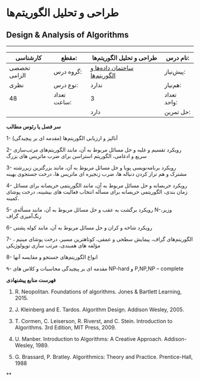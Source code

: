 # طراحی و تحلیل الگوریتم‌ها
## Design & Analysis of Algorithms
_______________________________________________________________________________
| کارشناسی     | مقطع:       | طراحی و تحلیل الگوریتم‌ها                                                       | نام درس:    |
| ------------ | ----------- | ------------------------------------------------------------------------------- | ----------- |
| تخصصی الزامی | گروه درس:   | [ساختمان داده‌ها و الگوریتم‌ها](../mandatory/Data-Structures-and-Algorithms.md) | پیش‌نیاز:   |
| نظری         | نوع درس:    | ندارد                                                                           | هم‌نیاز:    |
| 48           | تعداد ساعت: | 3                                                                               | تعداد واحد: |
|              |             |  دارد                                                                           | حل تمرین:   |

**سر فصل یا رئوس مطالب**

1- آنالیز و ارزیابی الگوریتم‌ها (مقدمه ای بر پیچیدگی)

2- رویکرد تقسیم و غلبه و حل مسائل مربوط به آن، مانند الگوریتم‌های مرتب‌سازی سریع و ادغامی، الگوریتم استراسن برای ضرب ماتریس های بزرگ

3- رویکرد برنامه‌نویسی پویا و حل مسائل مربوط به آن، مانند بزرگترین زیررشته مشترک و هم تراز کردن دنباله ها، ضرب زنجیره ای ماتریس ها، درخت جستجوی بهینه

4- رویکرد حریصانه و حل مسائل مربوط به آن، مانند الگوریتمی حریصانه برای مسائل زمان بندی، الگوریتمی حریصانه برای مسأله انتخاب فعالیت های بیشینه،  درخت پوشای کمینه.

5- رویکرد برگشت به عقب و حل مسائل مربوط به آن، مانند مسأله‌ی N-وزیر، رنگ‌آمیزی گراف

6- رویکرد شاخه و کران و حل مسائل مربوط به آن، مانند کوله پشتی

7- الگوریتم‌های گراف، پیمایش سطحی و عمقی، کوتاهترین مسیر، درخت پوشای مینیم ، مؤلفه های همبندی، مرتب سازی توپولوژیکی

8- انواع الگوریتم‌های جستجو و مقایسه آنها

۹- مقدمه ای بر پیچیدگی محاسبات و کلاس های NP-hard و P,NP,NP – complete

**فهرست منابع پیشنهادی**

1. R. Neopolitan. Foundations of algorithms. Jones & Bartlett Learning, 2015.

1. J. Kleinberg and E. Tardos. Algorithm Design. Addison Wesley, 2005.

1. T. Cormen, C. Leiserson, R. Riverst, and C. Stein. Introduction to Algorithms. 3rd Edition, MIT Press, 2009.

1. U. Manber. Introduction to Algorithms: A Creative Approach. Addison-Wesley, 1989.

1. G. Brassard, P. Bratley. Algorithmics: Theory and Practice. Prentice-Hall, 1988

**
